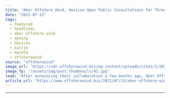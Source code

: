```yaml
---
title: "Aker Offshore Wind, Hexicon Open Public Consultations for Three Swedish Floating Wind Projects"
date: "2021-07-13"
tags: 
  - featured
  - headlines
  - aker offshore wind
  - dyning
  - hexicon
  - kultje
  - mareld
  - offshorewind
source: "offshorewind"
image_url: "https://cdn.offshorewind.biz/wp-content/uploads/sites/2/2021/07/13101003/Hexicon.jpg"
image_fp: "/assets/img/post_thumbnails/41.jpg"
lead: "After announcing their collaboration a few months ago, Aker Offshore Wind and Hexicon are"
article_url: "https://www.offshorewind.biz/2021/07/13/aker-offshore-wind-hexicon-open-public-consultations-for-three-swedish-floating-wind-projects/"
---
```


---
